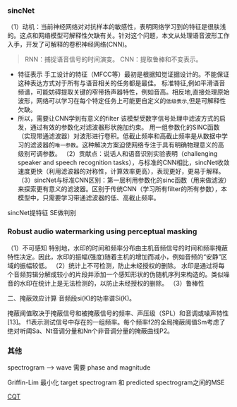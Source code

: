 
### sincNet
（1）动机：当前神经网络对对抗样本的敏感性，表明网络学习到的特征是很肤浅的。这点和网络模型可解释性欠缺有关。针对这个问题，本文从处理语音波形工作入手，开发了可解释的卷积神经网络(CNN)。
>RNN：捕捉语音信号的时间演变。
 CNN：提取鲁棒和不变表示。
- 特征表示
手工设计的特征（MFCC等）最初是根据知觉证据设计的。不能保证这种表达方式对于所有与语音相关的任务都是最佳。
标准特征,例如平滑语音频谱，可能妨碍提取关键的窄带扬声器特性，例如音高。相反地,直接处理原始波形，网络可以学习在每个特定任务上可能更自定义的`低级表示`,但是可解释性欠缺。
- 所以，需要让CNN学到有意义的filter
该模型受数字信号处理中滤波方式的启发，通过有效的参数化对滤波器形状施加约束。
用一组参数化的SINC函数（实现带通滤波器）对波形进行卷积。低截止频率和高截止频率是从数据中学习的滤波器的`唯一参数`。这种解决方案迫使网络专注于具有明确物理意义的高级别可调参数。
（2）贡献点：说话人和语音识别实验表明（challenging speaker and speech recognition tasks），与标准的CNN相比，sincNet收敛速度更快（利用滤波器的对称性，计算效率更高），表现更好，更易于解释。
（3）sincNet与标准CNN区别：第一层利用参数化的sinc函数（用来做滤波）来探索更有意义的滤波器。区别于传统CNN（学习所有filter的所有参数），本模型中，只需要学习带通滤波器的低、高截止频率。


sincNet提特征 SE做判别

### Robust audio watermarking using perceptual masking
（1）不可感知
特别地，水印的时间和频率分布由主机音频信号的时间和频率掩蔽特性决定。因此，水印的振幅(强度)随着主机的增加而减小，例如音频的“安静”区域的振幅较低。
（2）统计上不可检测，防止未经授权的删除。
水印是通过将每个音频剪辑分解成较小的片段并添加一个感知形状的伪随机序列来构造的。类似噪音的水印在统计上是无法检测的，以防止未经授权的删除。
（3）鲁棒性

二、掩蔽效应计算
音频段si(K)的功率谱Si(K)。

掩蔽阈值取决于掩蔽信号和被掩蔽信号的频率、声压级（SPL）和音调或噪声特性[13]。
f1表示测试信号中存在的一组频率。每个频率f2的全局掩蔽阈值Sm考虑了绝对听阈Sa、Nt音调分量和Nn个非音调分量的掩蔽曲线P2。


### 其他
spectrogram --> wave 需要 phase and magnitude

Griffin-Lim 最小化 target spectrogram 和 predicted spectrogram之间的MSE

[CQT](https://www.jianshu.com/p/53c93947c417)
